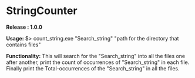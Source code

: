 # StringCounter

**Release : 1.0.0** 

**Usage:**
    $> count_string.exe "Search_string" "path for the directory that contains files"
    

**Functionality:**
    This will search for the "Search_string" into all the files one after another, print the 
    count of occurrences of "Search_string" in each file.
    Finally print the Total-occurrences of the "Search_string" in all the files.
 